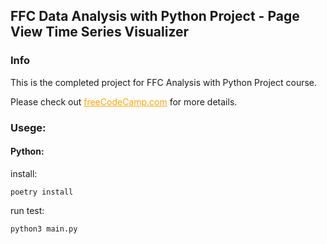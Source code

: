 ## FFC Data Analysis with Python Project - Page View Time Series Visualizer

### Info
  This is the completed project for FFC Analysis with Python Project course.

Please check out 
<a href="https://www.freecodecamp.org/learn/data-analysis-with-python/data-analysis-with-python-projects/page-view-time-series-visualizer" style="color: orange;">freeCodeCamp.com</a> for more details.

### Usege:

#### Python:

install:
```
poetry install
```

run test:
```
python3 main.py
```

